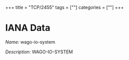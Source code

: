 +++
title = "TCP/2455"
tags = [""]
categories = [""]
+++

# IANA Data

_Name:_ wago-io-system

_Description:_ WAGO-IO-SYSTEM


